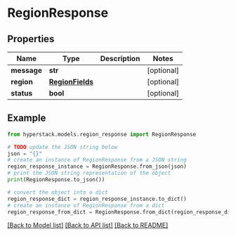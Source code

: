 # RegionResponse


## Properties

Name | Type | Description | Notes
------------ | ------------- | ------------- | -------------
**message** | **str** |  | [optional] 
**region** | [**RegionFields**](RegionFields.md) |  | [optional] 
**status** | **bool** |  | [optional] 

## Example

```python
from hyperstack.models.region_response import RegionResponse

# TODO update the JSON string below
json = "{}"
# create an instance of RegionResponse from a JSON string
region_response_instance = RegionResponse.from_json(json)
# print the JSON string representation of the object
print(RegionResponse.to_json())

# convert the object into a dict
region_response_dict = region_response_instance.to_dict()
# create an instance of RegionResponse from a dict
region_response_from_dict = RegionResponse.from_dict(region_response_dict)
```
[[Back to Model list]](../README.md#documentation-for-models) [[Back to API list]](../README.md#documentation-for-api-endpoints) [[Back to README]](../README.md)


